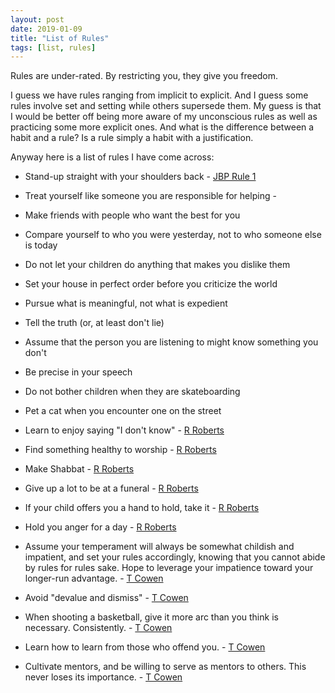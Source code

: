 ```yaml
---
layout: post
date: 2019-01-09
title: "List of Rules"
tags: [list, rules]
---
```

Rules are under-rated.
By restricting you, they give you freedom.

I guess we have rules ranging from implicit to explicit.
And I guess some rules involve set and setting while others supersede them.
My guess is that I would be better off being more aware of my unconscious rules as well as practicing some more explicit ones.
And what is the difference between a habit and a rule? Is a rule simply a habit with a justification.

Anyway here is a list of rules I have come across:

- Stand-up straight with your shoulders back - [JBP Rule 1]()

- Treat yourself like someone you are responsible for helping -

- Make friends with people who want the best for you

- Compare yourself to who you were yesterday, not to who someone else is today

- Do not let your children do anything that makes you dislike them

- Set your house in perfect order before you criticize the world

- Pursue what is meaningful, not what is expedient

- Tell the truth (or, at least don't lie)

- Assume that the person you are listening to might know something you don't

- Be precise in your speech

- Do not bother children when they are skateboarding

- Pet a cat when you encounter one on the street

- Learn to enjoy saying "I don't know" - [R Roberts](https://medium.com/@russroberts/my-twelve-rules-for-life-4041fb11a1b3)

- Find something healthy to worship - [R Roberts](https://medium.com/@russroberts/my-twelve-rules-for-life-4041fb11a1b3)

- Make Shabbat - [R Roberts](https://medium.com/@russroberts/my-twelve-rules-for-life-4041fb11a1b3)

- Give up a lot to be at a funeral - [R Roberts](https://medium.com/@russroberts/my-twelve-rules-for-life-4041fb11a1b3)

- If your child offers you a hand to hold, take it - [R Roberts](https://medium.com/@russroberts/my-twelve-rules-for-life-4041fb11a1b3)

- Hold you anger for a day - [R Roberts](https://medium.com/@russroberts/my-twelve-rules-for-life-4041fb11a1b3)

- Assume your temperament will always be somewhat childish and impatient, and set your rules accordingly, knowing that you cannot abide by rules for rules sake. Hope to leverage your impatience toward your longer-run advantage. - [T Cowen](https://marginalrevolution.com/marginalrevolution/2018/01/tyler-cowens-12-rules-life.html)

- Avoid "devalue and dismiss" - [T Cowen](https://marginalrevolution.com/marginalrevolution/2018/01/tyler-cowens-12-rules-life.html)

- When shooting a basketball, give it more arc than you think is necessary. Consistently. - [T Cowen](https://marginalrevolution.com/marginalrevolution/2018/01/tyler-cowens-12-rules-life.html)

- Learn how to learn from those who offend you. - [T Cowen](https://marginalrevolution.com/marginalrevolution/2018/01/tyler-cowens-12-rules-life.html)

- Cultivate mentors, and be willing to serve as mentors to others. This never loses its importance. - [T Cowen](https://marginalrevolution.com/marginalrevolution/2018/01/tyler-cowens-12-rules-life.html)
